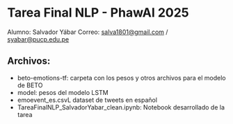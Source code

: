 # Tarea Final NLP - PhawAI 2025
Alumno: Salvador Yábar
Correo: salva1801@gmail.com / syabar@pucp.edu.pe

## Archivos:
* beto-emotions-tf: carpeta con los pesos y otros archivos para el modelo de BETO
* model: pesos del modelo LSTM
* emoevent_es.csvL dataset de tweets en español
* TareaFinalNLP_SalvadorYabar_clean.ipynb: Notebook desarrollado de la tarea

